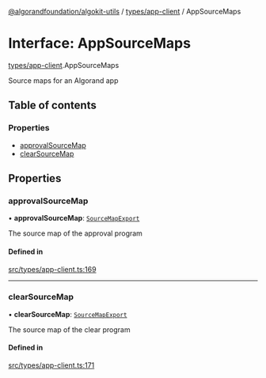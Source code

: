 [@algorandfoundation/algokit-utils](../README.md) / [types/app-client](../modules/types_app_client.md) / AppSourceMaps

# Interface: AppSourceMaps

[types/app-client](../modules/types_app_client.md).AppSourceMaps

Source maps for an Algorand app

## Table of contents

### Properties

- [approvalSourceMap](types_app_client.AppSourceMaps.md#approvalsourcemap)
- [clearSourceMap](types_app_client.AppSourceMaps.md#clearsourcemap)

## Properties

### approvalSourceMap

• **approvalSourceMap**: [`SourceMapExport`](types_app_client.SourceMapExport.md)

The source map of the approval program

#### Defined in

[src/types/app-client.ts:169](https://github.com/algorandfoundation/algokit-utils-ts/blob/main/src/types/app-client.ts#L169)

___

### clearSourceMap

• **clearSourceMap**: [`SourceMapExport`](types_app_client.SourceMapExport.md)

The source map of the clear program

#### Defined in

[src/types/app-client.ts:171](https://github.com/algorandfoundation/algokit-utils-ts/blob/main/src/types/app-client.ts#L171)
